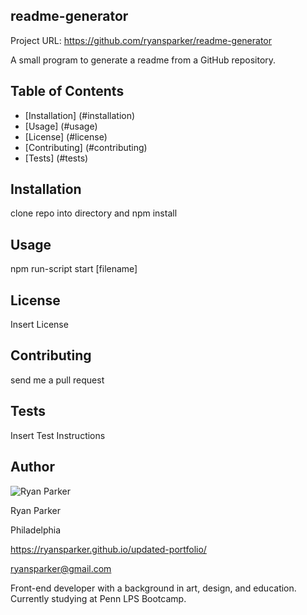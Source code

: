 
## readme-generator

Project URL: https://github.com/ryansparker/readme-generator

A small program to generate a readme from a GitHub repository.

## Table of Contents

* [Installation] (#installation)
* [Usage] (#usage)
* [License] (#license)
* [Contributing] (#contributing)
* [Tests] (#tests)

## Installation

clone repo into directory and npm install

## Usage

npm run-script start [filename]

## License

Insert License

## Contributing

send me a pull request

## Tests

Insert Test Instructions

## Author

![Ryan Parker](https://avatars1.githubusercontent.com/u/61031226?v=4)

Ryan Parker

Philadelphia

https://ryansparker.github.io/updated-portfolio/

ryansparker@gmail.com

Front-end developer with a background in art, design, and education. Currently studying at Penn LPS Bootcamp.
